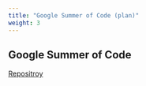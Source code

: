 ```yaml
---
title: "Google Summer of Code (plan)"
weight: 3
---
```


## Google Summer of Code
[Repositroy](https://github.com/shlee322/delivery-tracker)


